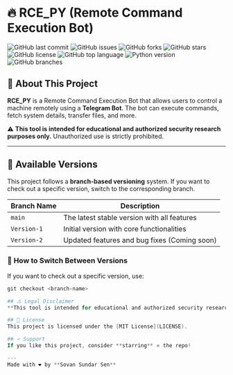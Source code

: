 # 🔥 RCE_PY (Remote Command Execution Bot)

![GitHub last commit](https://img.shields.io/github/last-commit/svn23/python_rce)
![GitHub issues](https://img.shields.io/github/issues/svn23/python_rce)
![GitHub forks](https://img.shields.io/github/forks/svn23/python_rce?style=social)
![GitHub stars](https://img.shields.io/github/stars/svn23/python_rce?style=social)
![GitHub license](https://img.shields.io/github/license/svn23/python_rce)
![GitHub top language](https://img.shields.io/github/languages/top/svn23/python_rce)
![Python version](https://img.shields.io/badge/Python-3.x-blue.svg)
![GitHub branches](https://img.shields.io/github/branches/svn23/python_rce)


## 🚀 About This Project

**RCE_PY** is a Remote Command Execution Bot that allows users to control a machine remotely using a **Telegram Bot**. The bot can execute commands, fetch system details, transfer files, and more.

⚠️ **This tool is intended for educational and authorized security research purposes only.** Unauthorized use is strictly prohibited.

---

## 🔄 Available Versions

This project follows a **branch-based versioning** system. If you want to check out a specific version, switch to the corresponding branch.

| Branch Name | Description |
|------------|------------|
| `main` | The latest stable version with all features |
| `Version-1` | Initial version with core functionalities |
| `Version-2` | Updated features and bug fixes (Coming soon) |

### 📌 **How to Switch Between Versions**
If you want to check out a specific version, use:

```powershell
git checkout <branch-name>

## ⚠️ Legal Disclaimer
**This tool is intended for educational and authorized security research purposes only.** Unauthorized use of this tool on any system without permission is illegal and may result in severe consequences. Use responsibly!

## 📜 License
This project is licensed under the [MIT License](LICENSE).

## ⭐ Support
If you like this project, consider **starring** ⭐ the repo!

---
Made with ❤️ by **Sovan Sundar Sen**

